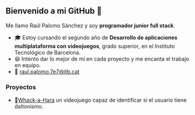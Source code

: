 ## Bienvenido a mi GitHub 👋
Me llamo Raúl Palomo Sánchez y soy **programador junior full stack**.
- 🎓 Estoy cursando el segundo año de **Desarrollo de aplicaciones multiplataforma con videojuegos**, grado superior, en el Instituto Tecnológico de Barcelona.
- 😆 Intento dar lo mejor de mí en cada proyecto y me encanta el trabajo en equipo.
- 📩 raul.palomo.7e7@itb.cat

### Proyectos
- 🔴[Whack-a-Hara](https://github.com/Pol-Robledillo/Whack-A-Hara/tree/main) un videojuego capaz de identificar si el usuario tiene daltonismo.
<!--
**RaulPalomo/RaulPalomo** is a ✨ _special_ ✨ repository because its `README.md` (this file) appears on your GitHub profile.

Here are some ideas to get you started:

- 🔭 I’m currently working on ...
- 🌱 I’m currently learning ...
- 👯 I’m looking to collaborate on ...
- 🤔 I’m looking for help with ...
- 💬 Ask me about ...
- 📫 How to reach me: ...
- 😄 Pronouns: ...
- ⚡ Fun fact: ...
-->
